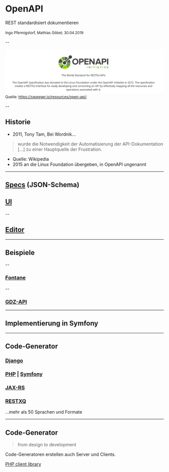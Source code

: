 # OpenAPI

REST standardisiert dokumentieren

<small>Ingo Pfennigstorf, Mathias Göbel; 30.04.2019</small>

--

![logo and text from swagger.io](img/swagger.png)
<small>Quelle: https://swagger.io/resources/open-api/</small>

--

## Historie

* 2011, Tony Tam, Bei Wordnik…
> wurde die Notwendigkeit der Automatisierung der API-Dokumentation […] zu
einer Hauptquelle der Frustration.

  * Quelle: Wikipedia
* 2015 an die Linux Foundation übergeben, in OpenAPI ungenannt

---

## [Specs](https://swagger.io/specification/) (JSON-Schema)
## [UI](https://swagger.io/tools/swagger-ui/)

--

## [Editor](https://editor.swagger.io/)

---

## Beispiele

--

### [Fontane](https://fontane-nb.dariah.eu/test/openapi/index.html)

--

### [GDZ-API](https://gdz.sub.uni-goettingen.de/doc/)

---

## Implementierung in Symfony

---

## Code-Generator

### [Django](https://www.django-rest-framework.org/topics/documenting-your-api/#third-party-packages)
### [PHP](https://github.com/zircote/swagger-php) \| [Symfony](https://symfony.com/doc/master/bundles/NelmioApiDocBundle/index.html)
### [JAX-RS](http://www.adam-bien.com/roller/abien/entry/jax_rs_get_swagger_json)
### [RESTXQ](https://ci.de.dariah.eu/exist-repo/)
…mehr als 50 Sprachen und Formate

---

## Code-Generator

> from design to development

Code-Generatoren erstellen auch Server und Clients.

[PHP client library](https://github.com/swagger-api/swagger-codegen#getting-started)
